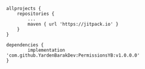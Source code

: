 

	allprojects {
		repositories {
			...
			maven { url 'https://jitpack.io' }
		}
	}
  
  	dependencies {
	        implementation 'com.github.YardenBarakDev:PermissionsYB:v1.0.0.0'
	}
